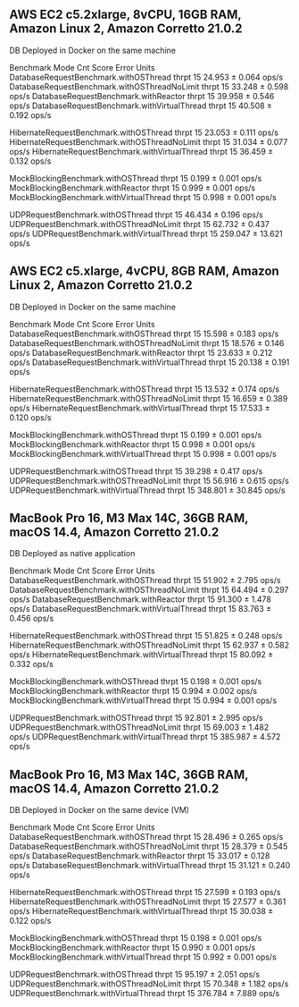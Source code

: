 ## AWS EC2 c5.2xlarge, 8vCPU, 16GB RAM, Amazon Linux 2, Amazon Corretto 21.0.2
DB Deployed in Docker on the same machine

Benchmark                                       Mode  Cnt    Score    Error  Units
DatabaseRequestBenchmark.withOSThread          thrpt   15   24.953 ±  0.064  ops/s
DatabaseRequestBenchmark.withOSThreadNoLimit   thrpt   15   33.248 ±  0.598  ops/s
DatabaseRequestBenchmark.withReactor           thrpt   15   39.958 ±  0.546  ops/s
DatabaseRequestBenchmark.withVirtualThread     thrpt   15   40.508 ±  0.192  ops/s

HibernateRequestBenchmark.withOSThread         thrpt   15   23.053 ±  0.111  ops/s
HibernateRequestBenchmark.withOSThreadNoLimit  thrpt   15   31.034 ±  0.077  ops/s
HibernateRequestBenchmark.withVirtualThread    thrpt   15   36.459 ±  0.132  ops/s

MockBlockingBenchmark.withOSThread             thrpt   15    0.199 ±  0.001  ops/s
MockBlockingBenchmark.withReactor              thrpt   15    0.999 ±  0.001  ops/s
MockBlockingBenchmark.withVirtualThread        thrpt   15    0.998 ±  0.001  ops/s

UDPRequestBenchmark.withOSThread               thrpt   15   46.434 ±  0.196  ops/s
UDPRequestBenchmark.withOSThreadNoLimit        thrpt   15   62.732 ±  0.437  ops/s
UDPRequestBenchmark.withVirtualThread          thrpt   15  259.047 ± 13.621  ops/s

## AWS EC2 c5.xlarge, 4vCPU, 8GB RAM, Amazon Linux 2, Amazon Corretto 21.0.2
DB Deployed in Docker on the same machine

Benchmark                                       Mode  Cnt    Score    Error  Units
DatabaseRequestBenchmark.withOSThread          thrpt   15   15.598 ±  0.183  ops/s
DatabaseRequestBenchmark.withOSThreadNoLimit   thrpt   15   18.576 ±  0.146  ops/s
DatabaseRequestBenchmark.withReactor           thrpt   15   23.633 ±  0.212  ops/s
DatabaseRequestBenchmark.withVirtualThread     thrpt   15   20.138 ±  0.191  ops/s

HibernateRequestBenchmark.withOSThread         thrpt   15   13.532 ±  0.174  ops/s
HibernateRequestBenchmark.withOSThreadNoLimit  thrpt   15   16.659 ±  0.389  ops/s
HibernateRequestBenchmark.withVirtualThread    thrpt   15   17.533 ±  0.120  ops/s

MockBlockingBenchmark.withOSThread             thrpt   15    0.199 ±  0.001  ops/s
MockBlockingBenchmark.withReactor              thrpt   15    0.998 ±  0.001  ops/s
MockBlockingBenchmark.withVirtualThread        thrpt   15    0.998 ±  0.001  ops/s

UDPRequestBenchmark.withOSThread               thrpt   15   39.298 ±  0.417  ops/s
UDPRequestBenchmark.withOSThreadNoLimit        thrpt   15   56.916 ±  0.615  ops/s
UDPRequestBenchmark.withVirtualThread          thrpt   15  348.801 ± 30.845  ops/s

## MacBook Pro 16, M3 Max 14C, 36GB RAM, macOS 14.4, Amazon Corretto 21.0.2
DB Deployed as native application

Benchmark                                       Mode  Cnt    Score    Error  Units
DatabaseRequestBenchmark.withOSThread          thrpt   15   51.902 ±  2.795  ops/s
DatabaseRequestBenchmark.withOSThreadNoLimit   thrpt   15   64.494 ±  0.297  ops/s
DatabaseRequestBenchmark.withReactor           thrpt   15   91.300 ±  1.478  ops/s
DatabaseRequestBenchmark.withVirtualThread     thrpt   15   83.763 ±  0.456  ops/s

HibernateRequestBenchmark.withOSThread         thrpt   15   51.825 ±  0.248  ops/s
HibernateRequestBenchmark.withOSThreadNoLimit  thrpt   15   62.937 ±  0.582  ops/s
HibernateRequestBenchmark.withVirtualThread    thrpt   15   80.092 ±  0.332  ops/s

MockBlockingBenchmark.withOSThread             thrpt   15    0.198 ±  0.001  ops/s
MockBlockingBenchmark.withReactor              thrpt   15    0.994 ±  0.002  ops/s
MockBlockingBenchmark.withVirtualThread        thrpt   15    0.994 ±  0.001  ops/s

UDPRequestBenchmark.withOSThread               thrpt   15   92.801 ±  2.995  ops/s
UDPRequestBenchmark.withOSThreadNoLimit        thrpt   15   69.003 ±  1.482  ops/s
UDPRequestBenchmark.withVirtualThread          thrpt   15  385.987 ±  4.572  ops/s

## MacBook Pro 16, M3 Max 14C, 36GB RAM, macOS 14.4, Amazon Corretto 21.0.2
DB Deployed in Docker on the same device (VM)

Benchmark                                       Mode  Cnt    Score    Error  Units
DatabaseRequestBenchmark.withOSThread          thrpt   15   28.496 ±  0.265  ops/s
DatabaseRequestBenchmark.withOSThreadNoLimit   thrpt   15   28.379 ±  0.545  ops/s
DatabaseRequestBenchmark.withReactor           thrpt   15   33.017 ±  0.128  ops/s
DatabaseRequestBenchmark.withVirtualThread     thrpt   15   31.121 ±  0.240  ops/s

HibernateRequestBenchmark.withOSThread         thrpt   15   27.599 ±  0.193  ops/s
HibernateRequestBenchmark.withOSThreadNoLimit  thrpt   15   27.577 ±  0.361  ops/s
HibernateRequestBenchmark.withVirtualThread    thrpt   15   30.038 ±  0.122  ops/s

MockBlockingBenchmark.withOSThread             thrpt   15    0.198 ±  0.001  ops/s
MockBlockingBenchmark.withReactor              thrpt   15    0.990 ±  0.001  ops/s
MockBlockingBenchmark.withVirtualThread        thrpt   15    0.992 ±  0.001  ops/s

UDPRequestBenchmark.withOSThread               thrpt   15   95.197 ±  2.051  ops/s
UDPRequestBenchmark.withOSThreadNoLimit        thrpt   15   70.348 ±  1.182  ops/s
UDPRequestBenchmark.withVirtualThread          thrpt   15  376.784 ±  7.889  ops/s

